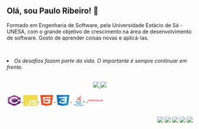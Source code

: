 ## Olá, sou Paulo Ribeiro! 👋
<div>
Formado em Engenharia de Software, pela Universidade Estácio de Sá - UNESA, com o grande objetivo de crescimento na área de desenvolvimento de software. Gosto de aprender coisas novas e aplicá-las. 

 <br><li>
     <em>Os desafios fazem parte da vida. O importante é sempre continuar em frente.</em>
  </li>
</div><br>

<div align="center"> 
  <a href="https://github.com/PauloSanRibeiro">
  <img height="180em" src="https://github-readme-stats.vercel.app/api?username=PauloSanRibeiro&show_icons=true&theme=dracula&include_all_commits=true&count_private=true"/>
  <img height="180em" src="https://github-readme-stats.vercel.app/api/top-langs/?username=PauloSanRibeiro&layout=compact&langs_count=7&theme=dracula"/>
</div><br>
<div style="display: inline_block">
    <img align="center" alt="Paulo-Csharp" height="30" width="40" src="https://raw.githubusercontent.com/devicons/devicon/master/icons/csharp/csharp-original.svg">
    <img align="center" alt="Paulo-Js" height="30" width="40" src="https://raw.githubusercontent.com/devicons/devicon/master/icons/javascript/javascript-plain.svg">
    <img align="center" alt="Paulo-HTML" height="30" width="40" src="https://raw.githubusercontent.com/devicons/devicon/master/icons/html5/html5-original.svg">
    <img align="center" alt="Paulo-CSS" height="30" width="40" src="https://raw.githubusercontent.com/devicons/devicon/master/icons/css3/css3-original.svg">
    <img align="center" alt="Paulo-CSS" height="30" width="40" src="https://raw.githubusercontent.com/devicons/devicon/master/icons/java/java-original.svg">
    <img align="center" alt="Paulo-CSS" height="30" width="40" src="https://raw.githubusercontent.com/devicons/devicon/master/icons/oracle/oracle-original.svg">
 </div>
  
  ##
 
<div align="right"> 
   <a href="https://www.linkedin.com/in/paulosanribeiro/" target="_blank"><img src="https://img.shields.io/badge/-LinkedIn-%230077B5?style=for-the-badge&logo=linkedin&logoColor=white" target="_blank"></a>
   <a href="https://instagram.com/paulors_ribeiro" target="_blank"><img src="https://img.shields.io/badge/-Instagram-%23E4405F?style=for-the-badge&logo=instagram&logoColor=white" target="_blank"></a>
   <a href = "mailto:pauloroberto.pr38@gmail.com"><img src="https://img.shields.io/badge/Gmail-D14836?style=for-the-badge&logo=gmail&logoColor=white" target="_blank"></a>
   <a href = "mailto:paulo_pr11@hotmail.com"><img src="https://img.shields.io/badge/Microsoft_Outlook-0078D4?style=for-the-badge&logo=microsoft-outlook&logoColor=white" target="_blank"></a>
  <a href="https://t.me/PauloSRibeiro" target="_blank"><img src="https://img.shields.io/badge/Telegram-2CA5E0?style=for-the-badge&logo=telegram&logoColor=white" target="_blank"></a>
</div>
